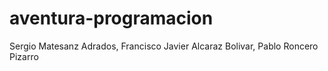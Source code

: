 # aventura-programacion
Sergio Matesanz Adrados, Francisco Javier Alcaraz Bolivar, Pablo Roncero Pizarro
